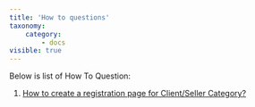```yaml
---
title: 'How to questions'
taxonomy:
    category:
        - docs
visible: true
---
```


Below is list of How To Question:

1. [How to create a registration page for Client/Seller Category?](https://www.sellacious.com/documentation-v2#/learn/how-to/how-to-create-a-registration-page-for-clientseller-category)